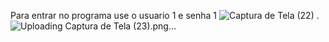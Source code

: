 Para entrar no programa use o usuario 1 e senha 1
![Captura de Tela (22)](https://github.com/murilo-Ferreira-alves/Beira-rio-Carros/assets/137559599/31ff0f5c-900a-48af-8880-522d5bb8faec)
.
![Uploading Captura de Tela (23).png…]()


